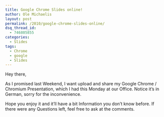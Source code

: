 ```yaml
---
title: Google Chrome Slides online!
author: Ole Michaelis
layout: post
permalink: /2010/google-chrome-slides-online/
dsq_thread_id:
  - 746805855
categories:
  - Slides
tags:
  - Chrome
  - google
  - Slides
---
```


Hey there,

As I promised last Weekend, I want upload and share my Google Chrome / Chromium Presentation, which I had this Monday at our Office. Notice it’s in German, sorry for the inconvenience.



Hope you enjoy it and it’ll have a bit Information you don’t know before. If there were any Questions left, feel free to ask at the comments.


